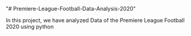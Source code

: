 "# Premiere-League-Football-Data-Analysis-2020" 

In this project, we have analyzed Data of the Premiere League Football 2020 using python
